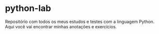 # python-lab
Repositório com todos os meus estudos e testes com a linguagem Python. Aqui você vai encontrar minhas anotações e exercícios.
